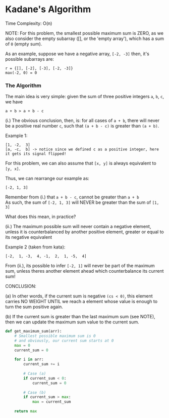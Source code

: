 # Kadane's Algorithm 
Time Complexity: O(n)

NOTE: For this problem, the smallest possible maximum sum is ZERO,
as we also consider the empty subarray ([], or the 'empty array'), which has a sum of `0` (empty sum).

As an example, suppose we have a negative array, `[-2, -3]`
then, it's possible subarrays are:

```
r = {[], [-2], [-3], [-2, -3]}
max(-2, 0) = 0    
```

### The Algorithm


The main idea is very simple: given the sum of three positive integers `a`, `b`, `c`, we have

```
a + b > a + b - c   
```

(i.) The obvious conclusion, then, is: for all cases of `a + b`, there will never be a positive real number `c`,
such that `(a + b - c)` is greater than `(a + b)`.    

Example 1:

```
[1, -2,  3]
[a, -c,  b] -> notice since we defined c as a positive integer, here it gets its signal flipped!
``` 

For this problem, we can also assume that `[x, y]` is always equivalent to `[y, x]`.

Thus, we can rearrange our example as:

```
[-2, 1, 3]
```

Remember from (i.) that `a + b - c`, cannot be greater than `a + b`   
As such, the sum of `[-2, 1, 3]` will NEVER be greater than the sum of `[1, 3]`

What does this mean, in practice?

(ii.) The maximum possible sum will never contain a negative element, unless it is counterbalanced
by another positive element, greater or equal to its negative equivalent

Example 2 (taken from kata):

```
[-2,  1, -3,  4, -1,  2,  1, -5,  4]
```

From (ii.), its possible to infer `[-2, 1]` will never be part of the maximum sum, 
unless theres another element ahead which counterbalance its current sum!    

CONCLUSION: 

(a) In other words, if the current sum is negative `(cs < 0)`, this element carries NO WEIGHT
UNTIL we reach a element whose value is enough to turn the sum positive again.

(b) If the current sum is greater than the last maximum sum (see NOTE),
then we can update the maximum sum value to the current sum.

```py
def get_maximum_sum(arr):
    # Smallest possible maximum sum is 0
    # and obviously, our current sum starts at 0
    max = 0
    current_sum = 0
    
    for i in arr:
        current_sum += i
        
        # Case (a)
        if current_sum < 0:
            current_sum = 0
            
        # Case (b)
        if current_sum > max:
            max = current_sum
            
    return max
```

